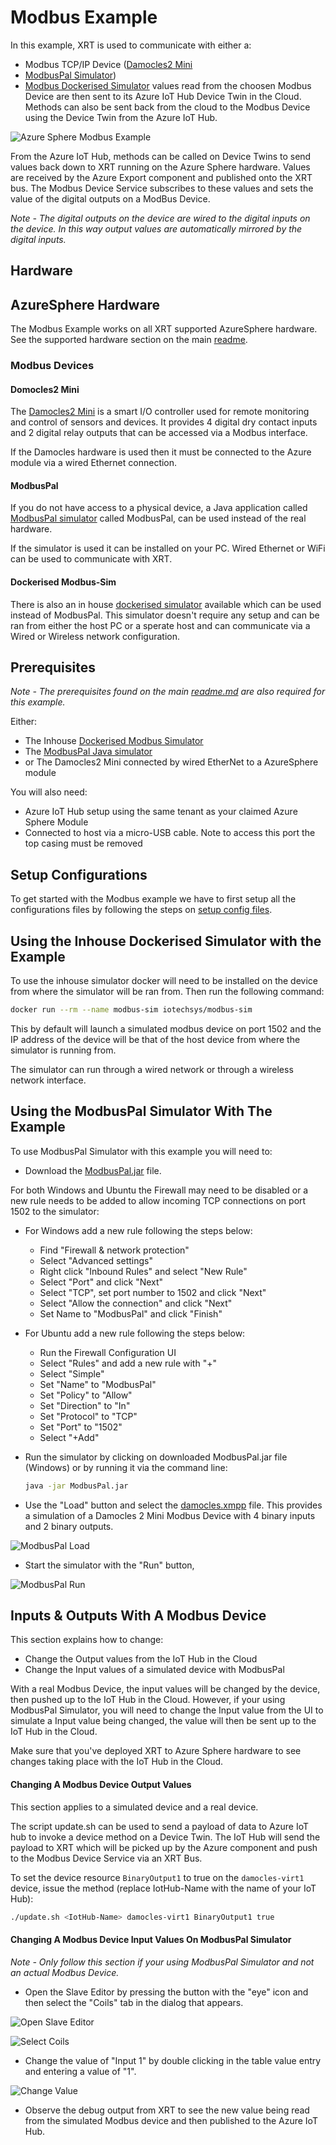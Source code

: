 # Modbus Example

In this example, XRT is used to communicate with either a: 
 * Modbus TCP/IP Device ([Damocles2 Mini](https://www.hw-group.com/device/damocles2-mini)
 * [ModbusPal Simulator](#using-modbus-simulator-with-the-example))
 * [Modbus Dockerised Simulator](https://github.com/IOTechSystems/modbus-sim)
values read from the choosen Modbus Device are then sent to its
Azure IoT Hub Device Twin in the Cloud. Methods can also be sent back from
the cloud to the Modbus Device using the Device Twin from the Azure IoT Hub.

![Azure Sphere Modbus Example](images/AzureSphereModbusExample.jpg)

From the Azure IoT Hub, methods can be called on Device Twins
to send values back down to XRT running on the Azure Sphere
hardware. Values are received by the Azure Export component
and published onto the XRT bus. The Modbus Device Service subscribes
to these values and sets the value of the digital outputs on a ModBus
Device.

*Note - The digital outputs on the device are wired to the digital
inputs on the device. In this way output values are automatically
mirrored by the digital inputs.*

## Hardware

## AzureSphere Hardware

The Modbus Example works on all XRT supported AzureSphere
hardware. See the supported hardware section on the main [readme](../README.md/#supported-hardware).

### Modbus Devices

#### Domocles2 Mini

The [Damocles2 Mini](https://www.hw-group.com/device/damocles2-mini)
is a smart I/O controller used for remote monitoring and
control of sensors and devices. It provides 4 digital dry
contact inputs and 2 digital relay outputs that can be
accessed via a Modbus interface.

If the Damocles hardware is used then it must be connected to
the Azure module via a wired Ethernet connection.

#### ModbusPal

If you do not have access to a physical device, a Java application called 
[ModbusPal simulator](#using-the-modbuspal-simulator-with-the-example)
called ModbusPal, can be used instead of the real hardware.

If the simulator is used it can be installed on your PC. 
Wired Ethernet or WiFi can be used to communicate with XRT.

#### Dockerised Modbus-Sim

There is also an in house [dockerised simulator](#using-the-inhouse-dockerised-simulator-with-the-example) available which can be 
used instead of ModbusPal. This simulator doesn't require any setup
and can be ran from either the host PC or a sperate host and can
communicate via a Wired or Wireless network configuration.

## Prerequisites

*Note - The prerequisites found on the main
[readme.md](../README.md) are also required for this example.*

Either:
* The Inhouse [Dockerised Modbus Simulator](#using-the-inhouse-dockerised-simulator-with-the-example)
* The [ModbusPal Java simulator](#using-the-modbuspal-simulator-with-the-example)
* or The Damocles2 Mini connected by wired EtherNet to a AzureSphere module

You will also need:
* Azure IoT Hub setup using the same tenant as your claimed Azure Sphere
  Module
* Connected to host via a micro-USB cable. Note to access this port
      the top casing must be removed


## Setup Configurations 

To get started with the Modbus example we have to first setup all
the configurations files by following the steps on [setup config files](./setup-config-files.md).

## Using the Inhouse Dockerised Simulator with the Example

To use the inhouse simulator docker will need to be installed on the device
from where the simulator will be ran from. Then run the following command:

```bash
docker run --rm --name modbus-sim iotechsys/modbus-sim
```

This by default will launch a simulated modbus device on port 1502 and the
IP address of the device will be that of the host device from where the
simulator is running from.

The simulator can run through a wired network or through a wireless network
interface.

## Using the ModbusPal Simulator With The Example

 To use ModbusPal Simulator with this example you will
 need to:

* Download the [ModbusPal.jar](https://iotech.jfrog.io/artifactory/public/ModbusPal.jar) file.

For both Windows and Ubuntu the Firewall may need to be disabled
or a new rule needs to be added to allow incoming TCP connections
on port 1502 to the simulator:

* For Windows add a new rule following the steps below:
    * Find "Firewall & network protection"
    * Select "Advanced settings"
    * Right click "Inbound Rules" and select "New Rule"
    * Select "Port" and click "Next"
    * Select "TCP", set port number to 1502 and click "Next"
    * Select "Allow the connection" and click "Next"
    * Set Name to "ModbusPal" and click "Finish"

* For Ubuntu add a new rule following the steps below:
    * Run the Firewall Configuration UI
    * Select "Rules" and add a new rule with "+"
    * Select "Simple"
    * Set "Name" to "ModbusPal"
    * Set "Policy" to "Allow"
    * Set "Direction" to "In"
    * Set "Protocol" to "TCP"
    * Set "Port" to "1502"
    * Select "+Add"

* Run the simulator by clicking on downloaded ModbusPal.jar file 
  (Windows) or by running it via the command line:

  ```bash
  java -jar ModbusPal.jar
  ```

* Use the "Load" button and select the [damocles.xmpp](../damocles.xmpp)
  file. This provides a simulation of a Damocles 2 Mini Modbus
  Device with 4 binary inputs and 2 binary outputs.

![ModbusPal Load](images/ModbusPalLoad.svg)

* Start the simulator with the "Run" button,

![ModbusPal Run](images/ModbusPalRun.svg)


## Inputs & Outputs With A Modbus Device

This section explains how to change:
* Change the Output values from the IoT Hub in the Cloud
* Change the Input values of a simulated device with ModbusPal

With a real Modbus Device, the input values will be changed by the
device, then pushed up to the IoT Hub in the Cloud. However, if your
using ModbusPal Simulator, you will need to change the Input value from
the UI to simulate a Input value being changed, the value will then be
sent up to the IoT Hub in the Cloud.

Make sure that you've deployed XRT to Azure Sphere hardware to
see changes taking place with the IoT Hub in the Cloud.

#### Changing A Modbus Device Output Values

This section applies to a simulated device and a real device.

The script update.sh can be used to send a payload of data
to Azure IoT hub to invoke a device method on a Device Twin. The
IoT Hub will send the payload to XRT which will be picked up by
the Azure component and push to the Modbus Device Service
via an XRT Bus.

To set the device resource `BinaryOutput1` to true on the
`damocles-virt1` device, issue the method (replace IotHub-Name
with the name of your IoT Hub):

```bash
./update.sh <IotHub-Name> damocles-virt1 BinaryOutput1 true
```

#### Changing A Modbus Device Input Values On ModbusPal Simulator

*Note - Only follow this section if your using ModbusPal Simulator
and not an actual Modbus Device.*  

* Open the Slave Editor by pressing the button with the "eye" icon and
  then select the "Coils" tab in the dialog that appears.

![Open Slave Editor](images/ModbusPalEye.svg)

![Select Coils](images/ModbusPalCoils.svg)

* Change the value of "Input 1" by double clicking in the table value
  entry and entering a value of "1".

![Change Value](images/ModbusPalChangeValue.svg)

* Observe the debug output from XRT to see the new value being read from the
  simulated Modbus device and then published to the Azure IoT Hub.

